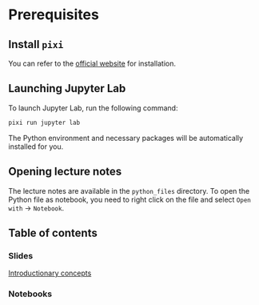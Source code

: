 # Prerequisites

## Install `pixi`

You can refer to the [official website](https://pixi.sh/latest/#installation) for
installation.

## Launching Jupyter Lab

To launch Jupyter Lab, run the following command:

```bash
pixi run jupyter lab
```

The Python environment and necessary packages will be automatically installed for you.

## Opening lecture notes

The lecture notes are available in the `python_files` directory. To open the Python
file as notebook, you need to right click on the file and select
`Open with` -> `Notebook`.

## Table of contents

### Slides

[Introductionary concepts](https://docs.google.com/presentation/d/1EW3alaVuUKzk8aCWONxpBQQ1LqCmFHNixIwbnfgjuSA/edit?usp=sharing)

### Notebooks

```{tableofcontents}
```
